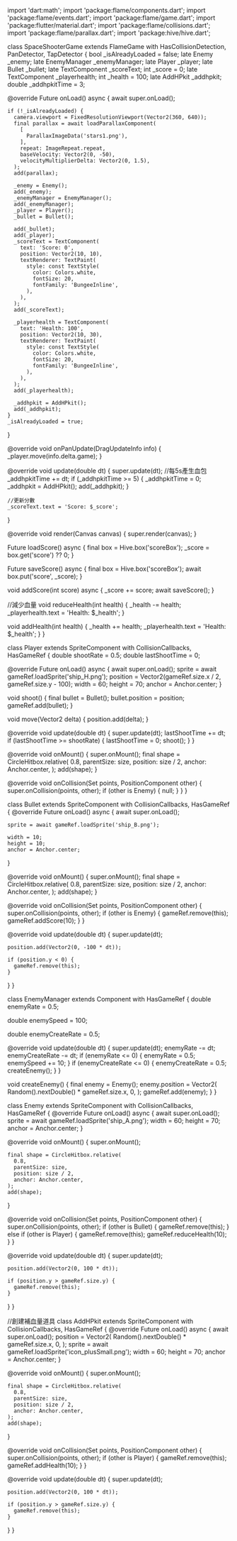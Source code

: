 import 'dart:math';
import 'package:flame/components.dart';
import 'package:flame/events.dart';
import 'package:flame/game.dart';
import 'package:flutter/material.dart';
import 'package:flame/collisions.dart';
import 'package:flame/parallax.dart';
import 'package:hive/hive.dart';

class SpaceShooterGame extends FlameGame
    with HasCollisionDetection, PanDetector, TapDetector {
  bool _isAlreadyLoaded = false;
  late Enemy _enemy;
  late EnemyManager _enemyManager;
  late Player _player;
  late Bullet _bullet;
  late TextComponent _scoreText;
  int _score = 0;
  late TextComponent _playerhealth;
  int _health = 100;
  late AddHPkit _addhpkit;
  double _addhpkitTime = 3;

  @override
  Future<void> onLoad() async {
    await super.onLoad();

    if (!_isAlreadyLoaded) {
      camera.viewport = FixedResolutionViewport(Vector2(360, 640));
      final parallax = await loadParallaxComponent(
        [
          ParallaxImageData('stars1.png'),
        ],
        repeat: ImageRepeat.repeat,
        baseVelocity: Vector2(0, -50),
        velocityMultiplierDelta: Vector2(0, 1.5),
      );
      add(parallax);

      _enemy = Enemy();
      add(_enemy);
      _enemyManager = EnemyManager();
      add(_enemyManager);
      _player = Player();
      _bullet = Bullet();

      add(_bullet);
      add(_player);
      _scoreText = TextComponent(
        text: 'Score: 0',
        position: Vector2(10, 10),
        textRenderer: TextPaint(
          style: const TextStyle(
            color: Colors.white,
            fontSize: 20,
            fontFamily: 'BungeeInline',
          ),
        ),
      );
      add(_scoreText);

      _playerhealth = TextComponent(
        text: 'Health: 100',
        position: Vector2(10, 30),
        textRenderer: TextPaint(
          style: const TextStyle(
            color: Colors.white,
            fontSize: 20,
            fontFamily: 'BungeeInline',
          ),
        ),
      );
      add(_playerhealth);

      _addhpkit = AddHPkit();
      add(_addhpkit);
    }
    _isAlreadyLoaded = true;
  }

  @override
  void onPanUpdate(DragUpdateInfo info) {
    _player.move(info.delta.game);
  }

  @override
  void update(double dt) {
    super.update(dt);
    //每5s產生血包
    _addhpkitTime += dt;
    if (_addhpkitTime >= 5) {
      _addhpkitTime = 0;
      _addhpkit = AddHPkit();
      add(_addhpkit);
    }

    //更新分數
    _scoreText.text = 'Score: $_score';
    
  }

  @override
  void render(Canvas canvas) {
    super.render(canvas);
  }

  Future<void> loadScore() async {
    final box = Hive.box('scoreBox');
    _score = box.get('score') ?? 0;
  }

  Future<void> saveScore() async {
    final box = Hive.box('scoreBox');
    await box.put('score', _score);
  }

  void addScore(int score) async {
    _score += score;
    await saveScore();
  }

//減少血量
  void reduceHealth(int health) {
    _health -= health;
    _playerhealth.text = 'Health: $_health';
  }

  void addHealth(int health) {
    _health += health;
    _playerhealth.text = 'Health: $_health';
  }
}

class Player extends SpriteComponent
    with CollisionCallbacks, HasGameRef<SpaceShooterGame> {
  double shootRate = 0.5;
  double lastShootTime = 0;

  @override
  Future<void> onLoad() async {
    await super.onLoad();
    sprite = await gameRef.loadSprite('ship_H.png');
    position = Vector2(gameRef.size.x / 2, gameRef.size.y - 100);
    width = 60;
    height = 70;
    anchor = Anchor.center;
  }

  void shoot() {
    final bullet = Bullet();
    bullet.position = position;
    gameRef.add(bullet);
  }

  void move(Vector2 delta) {
    position.add(delta);
  }

  @override
  void update(double dt) {
    super.update(dt);
    lastShootTime += dt;
    if (lastShootTime >= shootRate) {
      lastShootTime = 0;
      shoot();
    }
  }

  @override
  void onMount() {
    super.onMount();
    final shape = CircleHitbox.relative(
      0.8,
      parentSize: size,
      position: size / 2,
      anchor: Anchor.center,
    );
    add(shape);
  }

  @override
  void onCollision(Set<Vector2> points, PositionComponent other) {
    super.onCollision(points, other);
    if (other is Enemy) {
      null;
    }
  }
}

class Bullet extends SpriteComponent
    with CollisionCallbacks, HasGameRef<SpaceShooterGame> {
  @override
  Future<void> onLoad() async {
    await super.onLoad();

    sprite = await gameRef.loadSprite('ship_B.png');

    width = 10;
    height = 10;
    anchor = Anchor.center;
  }

  @override
  void onMount() {
    super.onMount();
    final shape = CircleHitbox.relative(
      0.8,
      parentSize: size,
      position: size / 2,
      anchor: Anchor.center,
    );
    add(shape);
  }

  @override
  void onCollision(Set<Vector2> points, PositionComponent other) {
    super.onCollision(points, other);
    if (other is Enemy) {
      gameRef.remove(this);
      gameRef.addScore(10);
    }
  }

  @override
  void update(double dt) {
    super.update(dt);

    position.add(Vector2(0, -100 * dt));

    if (position.y < 0) {
      gameRef.remove(this);
    }
  }
}

class EnemyManager extends Component with HasGameRef<SpaceShooterGame> {
  double enemyRate = 0.5;

  double enemySpeed = 100;

  double enemyCreateRate = 0.5;

  @override
  void update(double dt) {
    super.update(dt);
    enemyRate -= dt;
    enemyCreateRate -= dt;
    if (enemyRate <= 0) {
      enemyRate = 0.5;
      enemySpeed += 10;
    }
    if (enemyCreateRate <= 0) {
      enemyCreateRate = 0.5;
      createEnemy();
    }
  }

  void createEnemy() {
    final enemy = Enemy();
    enemy.position = Vector2(
      Random().nextDouble() * gameRef.size.x,
      0,
    );
    gameRef.add(enemy);
  }
}

class Enemy extends SpriteComponent
    with CollisionCallbacks, HasGameRef<SpaceShooterGame> {
  @override
  Future<void> onLoad() async {
    await super.onLoad();
    sprite = await gameRef.loadSprite('ship_A.png');
    width = 60;
    height = 70;
    anchor = Anchor.center;
  }

  @override
  void onMount() {
    super.onMount();

    final shape = CircleHitbox.relative(
      0.8,
      parentSize: size,
      position: size / 2,
      anchor: Anchor.center,
    );
    add(shape);
  }

  @override
  void onCollision(Set<Vector2> points, PositionComponent other) {
    super.onCollision(points, other);
    if (other is Bullet) {
      gameRef.remove(this);
    } else if (other is Player) {
      gameRef.remove(this);
      gameRef.reduceHealth(10);
    }
  }

  @override
  void update(double dt) {
    super.update(dt);

    position.add(Vector2(0, 100 * dt));

    if (position.y > gameRef.size.y) {
      gameRef.remove(this);
    }
  }
}

//創建補血量道具
class AddHPkit extends SpriteComponent
    with CollisionCallbacks, HasGameRef<SpaceShooterGame> {
  @override
  Future<void> onLoad() async {
    await super.onLoad();
    position = Vector2(
      Random().nextDouble() * gameRef.size.x,
      0,
    );
    sprite = await gameRef.loadSprite('icon_plusSmall.png');
    width = 60;
    height = 70;
    anchor = Anchor.center;
  }

  @override
  void onMount() {
    super.onMount();

    final shape = CircleHitbox.relative(
      0.8,
      parentSize: size,
      position: size / 2,
      anchor: Anchor.center,
    );
    add(shape);
  }

  @override
  void onCollision(Set<Vector2> points, PositionComponent other) {
    super.onCollision(points, other);
    if (other is Player) {
      gameRef.remove(this);
      gameRef.addHealth(10);
    }
  }

  @override
  void update(double dt) {
    super.update(dt);

    position.add(Vector2(0, 100 * dt));

    if (position.y > gameRef.size.y) {
      gameRef.remove(this);
    }
  }
}
